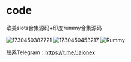# code
欧美slots合集源码+印度rummy合集源码

![1730450382721](https://github.com/user-attachments/assets/9d41a098-929c-43ec-92dd-d1b57307fc3c)
![1730450453217](https://github.com/user-attachments/assets/7b189957-620f-4a64-b838-d362b84f343b)
![Rummy](https://github.com/user-attachments/assets/afc8ea56-7120-4770-b191-b06af5d3b197)

联系Telegram：https://t.me/Jalonex
